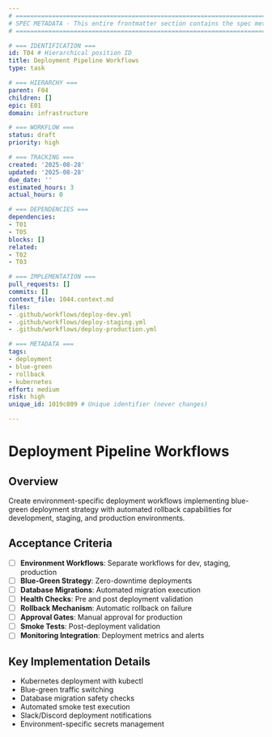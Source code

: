 ```yaml
---
# ============================================================================
# SPEC METADATA - This entire frontmatter section contains the spec metadata
# ============================================================================

# === IDENTIFICATION ===
id: T04 # Hierarchical position ID
title: Deployment Pipeline Workflows
type: task

# === HIERARCHY ===
parent: F04
children: []
epic: E01
domain: infrastructure

# === WORKFLOW ===
status: draft
priority: high

# === TRACKING ===
created: '2025-08-28'
updated: '2025-08-28'
due_date: ''
estimated_hours: 3
actual_hours: 0

# === DEPENDENCIES ===
dependencies:
- T01
- T05
blocks: []
related:
- T02
- T03

# === IMPLEMENTATION ===
pull_requests: []
commits: []
context_file: 1044.context.md
files:
- .github/workflows/deploy-dev.yml
- .github/workflows/deploy-staging.yml
- .github/workflows/deploy-production.yml

# === METADATA ===
tags:
- deployment
- blue-green
- rollback
- kubernetes
effort: medium
risk: high
unique_id: 1019c809 # Unique identifier (never changes)

---
```


# Deployment Pipeline Workflows

## Overview

Create environment-specific deployment workflows implementing blue-green deployment strategy with automated rollback capabilities for development, staging, and production environments.

## Acceptance Criteria

- [ ] **Environment Workflows**: Separate workflows for dev, staging, production
- [ ] **Blue-Green Strategy**: Zero-downtime deployments
- [ ] **Database Migrations**: Automated migration execution
- [ ] **Health Checks**: Pre and post deployment validation
- [ ] **Rollback Mechanism**: Automatic rollback on failure
- [ ] **Approval Gates**: Manual approval for production
- [ ] **Smoke Tests**: Post-deployment validation
- [ ] **Monitoring Integration**: Deployment metrics and alerts

## Key Implementation Details

- Kubernetes deployment with kubectl
- Blue-green traffic switching
- Database migration safety checks
- Automated smoke test execution
- Slack/Discord deployment notifications
- Environment-specific secrets management
